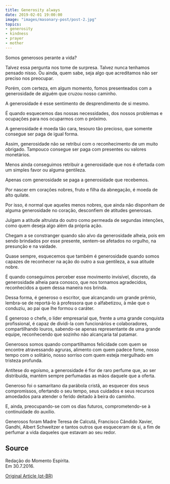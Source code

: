 ```yaml
---
title: Generosity always
date: 2019-02-01 19:00:00
image: "images/masonary-post/post-2.jpg"
topics: 
- generosity
- kindness
- prayer
- mother
---
```


Somos generosos perante a vida?

Talvez essa pergunta nos tome de surpresa. Talvez nunca tenhamos pensado nisso.
Ou ainda, quem sabe, seja algo que acreditamos não ser preciso nos preocupar.

Porém, com certeza, em algum momento, fomos presenteados com a generosidade de
alguém que cruzou nosso caminho.

A generosidade é esse sentimento de desprendimento de si mesmo.

É quando esquecemos das nossas necessidades, dos nossos problemas e ocupações
para nos ocuparmos com o próximo.

A generosidade é moeda tão cara, tesouro tão precioso, que somente consegue ser
paga de igual forma.

Assim, generosidade não se retribui com o reconhecimento de um muito obrigado.
Tampouco consegue ser paga com presentes ou valores monetários.

Menos ainda conseguimos retribuir a generosidade que nos é ofertada com um
simples favor ou alguma gentileza.

Apenas com generosidade se paga a generosidade que recebemos.

Por nascer em corações nobres, fruto e filha da abnegação, é moeda de alto
quilate.

Por isso, é normal que aqueles menos nobres, que ainda não disponham de alguma
generosidade no coração, desconfiem de atitudes generosas.

Julgam a atitude altruísta do outro como permeada de segundas intenções, como
quem deseja algo além da própria ação.

Chegam a se constranger quando são alvo da generosidade alheia, pois em sendo
brindados por esse presente, sentem-se afetados no orgulho, na presunção e na
vaidade.

Quase sempre, esquecemos que também é generosidade quando somos capazes de
reconhecer na ação do outro a sua gentileza, a sua atitude nobre.

É quando conseguimos perceber esse movimento invisível, discreto, da
generosidade alheia para conosco, que nos tornamos agradecidos, reconhecidos a
quem dessa maneira nos brinda.

Dessa forma, é generoso o escritor, que alcançando um grande prêmio, lembra-se
de reportá-lo à professora que o alfabetizou, à mãe que o conduziu, ao pai que
lhe formou o caráter.

É generoso o chefe, o líder empresarial que, frente a uma grande conquista
profissional, é capaz de dividi-la com funcionários e colaboradores,
compartilhando louros, sabendo-se apenas representante de uma grande equipe,
reconhecendo que sozinho não alcançaria tal patamar.

Generosos somos quando compartilhamos felicidade com quem se encontre
atravessando agruras, alimento com quem padece fome, nosso tempo com o
solitário, nosso sorriso com quem esteja mergulhado em tristeza profunda.

Antítese do egoísmo, a generosidade é flor de raro perfume que, ao ser
distribuída, mantém sempre perfumadas as mãos daquele que a oferta.

Generoso foi o samaritano da parábola cristã, ao esquecer dos seus
compromissos, ofertando o seu tempo, seus cuidados e seus recursos amoedados
para atender o ferido deitado à beira do caminho.

E, ainda, preocupando-se com os dias futuros, comprometendo-se à continuidade
do auxílio.

Generosos foram Madre Teresa de Calcutá, Francisco Cândido Xavier, Gandhi,
Albert Schweitzer e tantos outros que esqueceram de si, a fim de perfumar a
vida daqueles que estavam ao seu redor.

## Source
Redação do Momento Espírita.  
Em 30.7.2016.


[Original Article (pt-BR)](http://momento.com.br/pt/ler_texto.php?id=4855)
